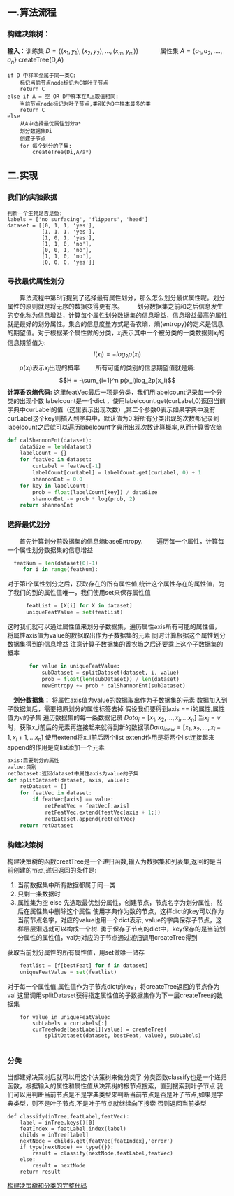 ## 一.算法流程
### 构建决策树：
**输入**：训练集 $D = \{ (x_1,y_1),(x_2,y_2),...,(x_m,y_m) \}$
　　　 属性集 $A = \{ a_1,a_2,....,a_n \}$
createTree(D,A)
```
if D 中样本全属于同一类C:
    标记当前节点node标记为C类叶子节点
    return C
else if A = 空 OR D中样本在A上取值相同:
    当前节点node标记为叶子节点,类别C为D中样本最多的类
    return C
else
    从A中选择最优属性划分a*
    划分数据集Di
    创建子节点
    for 每个划分的子集:
        createTree(Di,A/a*)
```  
## 二.实现
### 我们的实验数据
    判断一个生物是否是鱼:
    labels = ['no surfacing', 'flippers', 'head']
    dataset = [[0, 1, 1, 'yes'],
               [1, 1, 1, 'yes'],
               [1, 0, 1, 'yes'],
               [1, 1, 0, 'no'],
               [0, 0, 1, 'no'],
               [1, 1, 0, 'no'],
               [0, 0, 0, 'yes']]
 
 
### 寻找最优属性划分
　　算法流程中第8行提到了选择最有属性划分，那么怎么划分最优属性呢。划分属性的原则就是将无序的数据变得更有序。
　　划分数据集之前和之后信息发生的变化称为信息增益，计算每个属性划分数据集的信息增益，信息增益最高的属性就是最好的划分属性。集合的信息度量方式是香农熵，熵(entropy)的定义是信息的期望值。对于根据某个属性做的分类，$x_i$表示其中一个被分类的一类数据则$x_i$的信息期望值为:
  $$l(x_i)=-log_2 p(x_i)$$
  　　$p(x_i)$表示$x_i$出现的概率
　　 所有可能的类别的信息期望值就是熵:
　　$$H = -\sum_{i=1}^n p(x_i)log_2p(x_i)$$
  **计算香农熵代码:**
  这里featVec最后一项是分类，我们用labelcount记录每一个分类的出现个数
  labelcount是一个dict ，使用labelcount.get(curLabel,0)返回当前字典中curLabel的值（这里表示出现次数）,第二个参数0表示如果字典中没有curLabel这个key则插入到字典中，默认值为0
将所有分类出现的次数都记录到labelcount之后就可以遍历labelcount字典用出现次数计算概率,从而计算香农熵
```python
def calShannonEnt(dataset):
    dataSize = len(dataset)
    labelCount = {}
    for featVec in dataset:
        curLabel = featVec[-1]
        labelCount[curLabel] = labelCount.get(curLabel, 0) + 1
        shannonEnt = 0.0
    for key in labelCount:
        prob = float(labelCount[key]) / dataSize
        shannonEnt -= prob * log(prob, 2)
    return shannonEnt
```
 
### 选择最优划分
　　首先计算划分前数据集的信息熵baseEntropy.
　　遍历每一个属性，计算每一个属性划分数据集的信息增益　
```python
  featNum = len(dataset[0]-1)
     for i in range(featNum):
```
 
对于第i个属性划分之后，获取存在的所有属性值,统计这个属性存在的属性值，为了我们的到的属性值唯一，我们使用set来保存属性值
```python
      featList = [X[i] for X in dataset]
      uniqueFeatValue = set(featList)
```
这时我们就可以通过属性值来划分子数据集，遍历属性axis所有可能的属性值， 将属性axis值为value的数据取出作为子数据集的元素
同时计算根据这个属性划分数据集得到的信息增益
注意计算子数据集的香农熵之后还要乘上这个子数据集的概率
```python
       for value in uniqueFeatValue:
           subDataset = splitDataset(dataset, i, value)
           prob = float(len(subDataset)) / len(dataset)
           newEntropy += prob * calShannonEnt(subDataset)
```
 
　**划分数据集：**
将属性axis值为value的数据取出作为子数据集的元素
数据加入到子数据集后，需要把原划分的属性标签去掉
假设我们要得到axis == i的属性,属性值为v的子集
遍历数据集的每一条数据记录 $Data_i = [ x_1,x_2,...,x_i,...x_n]$
当$x_i=v$时，获取x_i前后的元素再连接起来就得到新的数据项${Data_i}_{new} = [ x_1,x_2,...,x_i-1,x_i+1,...x_n]$
使用extend将x_i前后两个list
extend作用是将两个list连接起来
append的作用是向list添加一个元素
```python
axis:需要划分的属性
value:类别
retDataset:返回dataset中属性axis为value的子集
def splitDataset(dataset, axis, value):
    retDataset = []
    for featVec in dataset:
        if featVec[axis] == value:
            retFeatVec = featVec[:axis]
            retFeatVec.extend(featVec[axis + 1:])
            retDataset.append(retFeatVec)
    return retDataset
```
### 构建决策树
构建决策树的函数creatTree是一个递归函数,输入为数据集和列表集,返回的是当前创建的节点,递归返回的条件是:
1. 当前数据集中所有数据都属于同一类
2. 只剩一条数据时
3. 属性集为空
else
先选取最优划分属性，创建节点，节点名字为划分属性，然后在属性集中删除这个属性
使用字典作为数的节点，这样dict的key可以作为当前节点名字，对应的value也用一个dict表示, value的字典保存子节点，这样层层潜逃就可以构成一个树.
勇于保存子节点的dict中，key保存的是当前划分属性的属性值，val为对应的子节点通过递归调用createTree得到
 
获取当前划分属性的所有属性值，用set做唯一储存
```python
    featlist = [f[bestFeat] for f in dataset]
    uniqueFeatValue = set(featlist)
```
对于每一个属性值,属性值作为子节点dict的key，将createTree返回的节点作为val
这里调用splitDataset获得指定属性值的子数据集作为下一层createTree的数据集
```
    for value in uniqueFeatValue:
        subLabels = curLabels[:]
        curTreeNode[bestLabel][value] = createTree(
            splitDataset(dataset, bestFeat, value), subLabels)
 
```
 
### 分类
当都建好决策树后就可以用这个决策树来做分类了
分类函数classify也是一个递归函数，根据输入的属性和属性值从决策树的根节点搜索，直到搜索到叶子节点
我们可以用判断当前节点是不是字典类型来判断当前节点是否是叶子节点,如果是字典类型，则不是叶子节点,不是叶子节点就继续向下搜索
否则返回当前类型
```
def classify(inTree,featLabel,featVec):
    label = inTree.keys()[0]
    featIndex = featLabel.index(label)
    childs = inTree[label]
    nextNode = childs.get(featVec[featIndex],'error')
    if type(nextNode) == type({}):
        result = classify(nextNode,featLabel,featVec)
    else:
        result = nextNode
    return result
```
[构建决策树和分类的完整代码][1]
 
 
  [1]: https://github.com/SolemnJoker/ml-learn/blob/master/02_decision_tree/tree.py